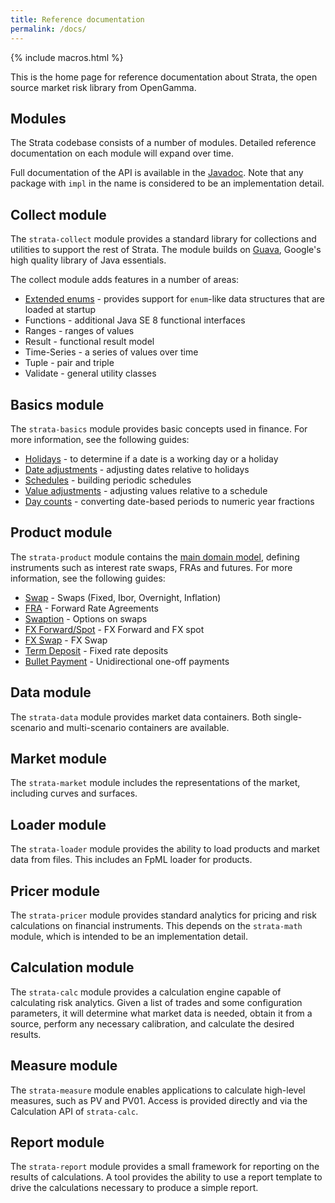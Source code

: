 ```yaml
---
title: Reference documentation
permalink: /docs/
---
```


{% include macros.html %}

This is the home page for reference documentation about Strata, the open source market risk library from OpenGamma.

## Modules

The Strata codebase consists of a number of modules.
Detailed reference documentation on each module will expand over time.

Full documentation of the API is available in the [Javadoc]({{site.baseurl}}/apidocs/).
Note that any package with `impl` in the name is considered to be an implementation detail.


## Collect module

The `strata-collect` module provides a standard library for collections and utilities to support the rest of Strata.
The module builds on [Guava](https://github.com/google/guava), Google's high quality library of Java essentials.

The collect module adds features in a number of areas:

* [Extended enums]({{site.baseurl}}/extended_enum) - provides support for `enum`-like data structures that are loaded at startup
* Functions - additional Java SE 8 functional interfaces
* Ranges - ranges of values
* Result - functional result model
* Time-Series - a series of values over time
* Tuple - pair and triple
* Validate - general utility classes


## Basics module

The `strata-basics` module provides basic concepts used in finance.
For more information, see the following guides:

* [Holidays]({{site.baseurl}}/holidays) - to determine if a date is a working day or a holiday
* [Date adjustments]({{site.baseurl}}/date_adjustments) - adjusting dates relative to holidays
* [Schedules]({{site.baseurl}}/schedules) - building periodic schedules
* [Value adjustments]({{site.baseurl}}/value_adjustments) - adjusting values relative to a schedule
* [Day counts]({{site.baseurl}}/day_counts) - converting date-based periods to numeric year fractions


## Product module

The `strata-product` module contains the [main domain model]({{site.baseurl}}/product_model),
defining instruments such as interest rate swaps, FRAs and futures.
For more information, see the following guides:

* [Swap]({{site.baseurl}}/swap) - Swaps (Fixed, Ibor, Overnight, Inflation)
* [FRA]({{site.baseurl}}/fra) - Forward Rate Agreements
* [Swaption]({{site.baseurl}}/swaption) - Options on swaps
* [FX Forward/Spot]({{site.baseurl}}/fx_single) - FX Forward and FX spot
* [FX Swap]({{site.baseurl}}/fx_swap) - FX Swap
* [Term Deposit]({{site.baseurl}}/term_deposit) - Fixed rate deposits
* [Bullet Payment]({{site.baseurl}}/bullet_payment) - Unidirectional one-off payments


## Data module

The `strata-data` module provides market data containers.
Both single-scenario and multi-scenario containers are available.


## Market module

The `strata-market` module includes the representations of the market, including curves and surfaces.


## Loader module

The `strata-loader` module provides the ability to load products and market data from files.
This includes an FpML loader for products.


## Pricer module

The `strata-pricer` module provides standard analytics for pricing and risk calculations on financial instruments.
This depends on the `strata-math` module, which is intended to be an implementation detail.


## Calculation module

The `strata-calc` module provides a calculation engine capable of calculating risk analytics.
Given a list of trades and some configuration parameters, it will determine what market data is needed,
obtain it from a source, perform any necessary calibration, and calculate the desired results.


## Measure module

The `strata-measure` module enables applications to calculate high-level measures, such as PV and PV01.
Access is provided directly and via the Calculation API of `strata-calc`.


## Report module

The `strata-report` module provides a small framework for reporting on the results of calculations.
A tool provides the ability to use a report template to drive the calculations necessary to produce a simple report.

